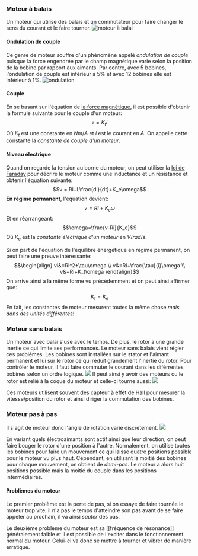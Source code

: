 ### Moteur à balais
Un moteur qui utilise des balais et un commutateur pour faire changer le sens du courant et le faire tourner. 
![moteur à balai](Images/Pasted%20image%2020250603070647.png)

#### Ondulation de couple
Ce genre de moteur souffre d'un phénomène appelé *ondulation de couple* puisque la force engendrée par le champ magnétique varie selon la position de la bobine par rapport aux aimants. Par contre, avec 5 bobines, l'ondulation de couple est inférieur à 5% et avec 12 bobines elle est inférieur à 1%.
![ondulation](Images/Pasted%20image%2020250603070914.png)
#### Couple
En se basant sur l'équation de [la force magnétique](../../../Collégial/4e%20session/Physique/La%20force%20magnétique.md), il est possible d'obtenir la formule suivante pour le couple d'un moteur:
$$\tau = K_ti$$
Où $K_t$ est une constante en $Nm/A$ et $i$ est le courant en $A$. On appelle cette constante la *constante de couple d'un moteur*.
#### Niveau électrique
Quand on regarde la tension au borne du moteur, on peut utiliser la [loi de Faraday](Courant%20alternatif.md#Inductance%20et%20circuits%20à%20courant%20alternatif) pour décrire le moteur comme une inductance et un résistance et obtenir l'équation suivante:
$$v = Ri+L\frac{di}{dt}+K_e\omega$$
**En régime permanent**, l'équation devient:
$$v=Ri+K_e\omega$$
Et en réarrangeant:
$$\omega=\frac{v-Ri}{K_e}$$
Où $K_e$ est la *constante électrique d'un moteur* en $V/rad/s$.

Si on part de l'équation de l'équilibre énergétique en régime permanent, on peut faire une preuve intéressante:
$$\begin{align}
vi&=Ri^2+\tau\omega \\
v&=Ri+\frac{\tau}{i}\omega \\
v&=Ri+K_t\omega
\end{align}$$
On arrive ainsi à la même forme vu précédemment et on peut ainsi affirmer que:
$$K_t=K_e$$
En fait, les constantes de moteur mesurent toutes la même chose *mais dans des unités différentes!*

### Moteur sans balais
Un moteur avec balai s'use avec le temps. De plus, le rotor a une grande inertie ce qui limite ses performances. Le moteur sans balais vient régler ces problèmes. Les bobines sont installées sur le stator et l'aimant permanent et lui sur le rotor ce qui réduit grandement l'inertie du rotor. Pour contrôler le moteur, il faut faire commuter le courant dans les diférrentes bobines selon un ordre logique.
![](Images/Pasted%20image%2020250603074046.png)
Il peut ainsi y avoir des moteurs ou le rotor est relié à la coque du moteur et celle-ci tourne aussi:
![](Images/Pasted%20image%2020250603074134.png)

Ces moteurs utilisent souvent des capteur à effet de Hall pour mesurer la vitesse/position du rotor et ainsi diriger la commutation des bobines.

### Moteur pas à pas
Il s'agit de moteur donc l'angle de rotation varie discrètement. 
![](Images/Pasted%20image%2020250603074823.png)


En variant quels électroaimants sont actif ainsi que leur direction, on peut faire bouger le rotor d'une position à l'autre. Normalement, on utilise toutes les bobines pour faire un mouvement ce qui laisse quatre positions possible pour le moteur vu plus haut. Cependant, en utilisant la moitié des bobines pour chaque mouvement, on obtient de *demi-pas*. Le moteur a alors huit positions possible mais la moitié du couple dans les positions intermédiaires.
#### Problèmes du moteur
Le premier problème est la perte de pas, si on essaye de faire tournée le moteur trop vite, il n'a pas le temps d'atteindre son pas avant de se faire appeler au prochain, il va ainsi *sauter* des pas.

Le deuxième problème du moteur est sa [[fréquence de résonance]] généralement faible et il est possible de l'exciter dans le fonctionnement normal du moteur. Celui-ci va donc se mettre à tourner et vibrer de manière erratique.
